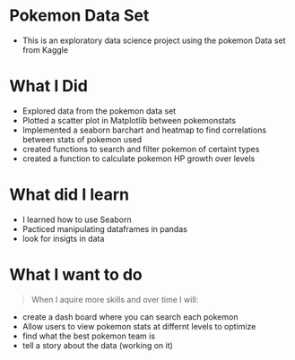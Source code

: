 # Pokemon Data Set 
* This is an exploratory data science project using the pokemon Data set from Kaggle 

# What I Did 
* Explored data from the pokemon data set 
* Plotted a scatter plot in Matplotlib between pokemonstats
* Implemented a seaborn barchart and heatmap to find correlations between stats of pokemon
used 
* created functions to search and filter pokemon of certaint types 
* created a function to calculate pokemon HP growth over levels

# What did I learn 
* I learned how to use Seaborn 
* Pacticed manipulating dataframes in pandas 
* look for insigts in data

# What I want to do
> When I aquire more skills and over time I will:

* create a dash board where you can search each pokemon 
* Allow users to view pokemon stats at differnt levels to optimize 
* find what the best pokemon team is 
* tell a story about the data (working on it)
